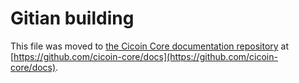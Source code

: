 Gitian building
================

This file was moved to [the Cicoin Core documentation repository](https://github.com/cicoin-core/docs/blob/master/gitian-building.md) at [https://github.com/cicoin-core/docs](https://github.com/cicoin-core/docs).
